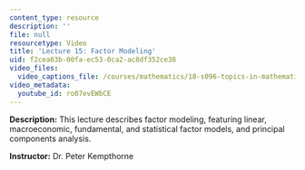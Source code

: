 ```yaml
---
content_type: resource
description: ''
file: null
resourcetype: Video
title: 'Lecture 15: Factor Modeling'
uid: f2cea03b-00fa-ec53-0ca2-ac8df352ce38
video_files:
  video_captions_file: /courses/mathematics/18-s096-topics-in-mathematics-with-applications-in-finance-fall-2013/video-lectures/lecture-15-factor-modeling/ro07evEWbCE.vtt
video_metadata:
  youtube_id: ro07evEWbCE
---
```


**Description:** This lecture describes factor modeling, featuring linear, macroeconomic, fundamental, and statistical factor models, and principal components analysis.

**Instructor:** Dr. Peter Kempthorne